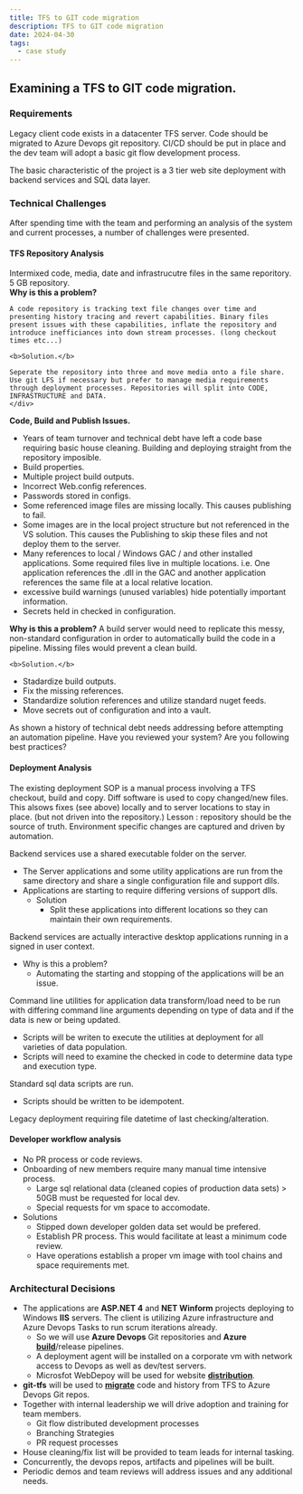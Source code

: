```yaml
---
title: TFS to GIT code migration
description: TFS to GIT code migration
date: 2024-04-30
tags:
  - case study
---
```


## Examining a TFS to GIT code migration.

### Requirements

Legacy client code exists in a datacenter TFS server. Code should be migrated to Azure Devops git repository. CI/CD should be put in place and the dev team will adopt a basic git flow development process.

The basic characteristic of the project is a 3 tier web site deployment with backend services and SQL data layer. 

### Technical Challenges

After spending time with the team and performing an analysis of the system and current processes, a number of challenges were presented.

#### TFS Repository Analysis
<!-- why is markdown=1 not working with 11ty?> https://v0-5-1.11ty.dev/docs/languages/markdown/-->
<div class="responsive-two-column-grid" markdown="1">
    <div>
    Intermixed code, media, date and infrastrucutre files in the same reporitory. 5 GB repository.
    </div>
    <div markdown=1>
    <b>Why is this a problem?</b>
    
    A code repository is tracking text file changes over time and presenting history tracing and revert capabilities. Binary files present issues with these capabilities, inflate the repository and introduce inefficiances into down stream processes. (long checkout times etc...)

    <b>Solution.</b> 
   
    Seperate the repository into three and move media onto a file share. Use git LFS if necessary but prefer to manage media requirements through deployment processes. Repositories will split into CODE, INFRASTRUCTURE and DATA. 
    </div>
</div>

<div class="responsive-two-column-grid" markdown="1">
  <div>
   <b> Code, Build and Publish Issues. </b>
  
  * Years of team turnover and technical debt have left a code base requiring basic house cleaning. Building and deploying straight from the repository imposible.
  * Build properties.
  * Multiple project build outputs.
  * Incorrect Web.config references.
  * Passwords stored in configs.
  * Some referenced image files are missing locally. This causes publishing to fail. 
  * Some images are in the local project structure but not referenced in the VS solution. This causes the Publishing to skip these files and not deploy them to the server. 
  * Many references to local / Windows GAC / and other installed applications. Some required files live in multiple locations. i.e. One application references the .dll in the GAC and another application references the same file at a local relative location.    
  * excessive build warnings (unused variables) hide potentially important information.
  * Secrets held in checked in configuration. 
  </div>
  <div markdown=1>
    <b>Why is this a problem?</b>
      A build server would need to replicate this messy, non-standard configuration in order to automatically build the code in a pipeline. Missing files would prevent a clean build.
    
    <b>Solution.</b> 
  * Stadardize build outputs.
   * Fix the missing references.
   * Standardize solution references and utilize standard nuget feeds.
   * Move secrets out of configuration and into a vault.
    </div>
</div>

As shown a history of technical debt needs addressing before attempting an automation pipeline.
Have you reviewed your system? Are you following best practices?

#### Deployment Analysis

The existing deployment SOP is a manual process involving a TFS checkout, build and copy. Diff software is used to copy changed/new files. This alsows fixes (see above) locally and to server locations to stay in place. (but not driven into the repository.) Lesson : repository should be the source of truth. Environment specific changes are captured and driven by automation.

Backend services use a shared executable folder on the server.
- The Server applications and some utility applications are run from the same directory and share a single configuration file and support dlls.
- Applications are starting to require differing versions of support dlls. 
  - Solution
    - Split these applications into different locations so they can maintain their own requirements.

Backend services are actually interactive desktop applications running in a signed in user context.
- Why is this a problem?
  - Automating the starting and stopping of the applications will be an issue. 

Command line utilities for application data transform/load need to be run with differing command line arguments depending on type of data and if the data is new or being updated.
- Scripts will be writen to execute the utilities at deployment for all varieties of data population.
- Scripts will need to examine the checked in code to determine data type and execution type.

Standard sql data scripts are run. 
- Scripts should be written to be idempotent.

Legacy deployment requiring file datetime of last checking/alteration.

#### Developer workflow analysis
- No PR process or code reviews.
- Onboarding of new members require many manual time intensive process. 
  - Large sql relational data (cleaned copies of production data sets) > 50GB must be requested for local dev.
  - Special requests for vm space to accomodate.
- Solutions
  - Stipped down developer golden data set would be prefered.
  - Establish PR process. This would facilitate at least a minimum code review.
  - Have operations establish a proper vm image with tool chains and space requirements met. 

### Architectural Decisions 

- The applications are **ASP.NET 4** and **NET Winform** projects deploying to Windows **IIS** servers. The client is utilizing Azure infrastructure and Azure Devops Tasks to run scrum iterations already. 
  - So we will use **Azure Devops** Git repositories and **Azure** **<a href="/tech-recipes/az-devops-build-pipeline">build</a>**/release pipelines. 
  - A deployment agent will be installed on a corporate vm with network access to Devops as well as dev/test servers.
  - Microsfot WebDepoy will be used for website **<a href="/tech-recipes/iis-deploy">distribution</a>**.
- **git-tfs** will be used to **<a href="/tech-recipes/tfs-migration">migrate</a>** code and history from TFS to Azure Devops Git repos.
- Together with internal leadership we will drive adoption and training for team members.
  - Git flow distributed development processes
  - Branching Strategies 
  - PR request processes
- House cleaning/fix list will be provided to team leads for internal tasking.
- Concurrently, the devops repos, artifacts and pipelines will be built.
- Periodic demos and team reviews will address issues and any additional needs. 
